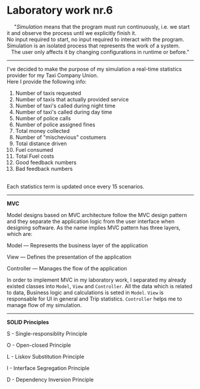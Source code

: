# Laboratory work nr.6
<div>
&nbsp;&nbsp;&nbsp;&nbsp;&nbsp;"<i>Simulation</i> means that the program must run continuously, i.e. we start it and observe the process until we explicitly finish it.<br>
No input required to start, no input required to interact with the program.<br>
Simulation is an isolated process that represents the work of a system. <br>
&nbsp;&nbsp;&nbsp;The user only affects it by changing configurations in runtime or before." <div>
<hr>
<div>I've decided to make the purpose of my simulation a real-time statistics provider for my Taxi Company Union.<br>
Here I provide the following info:
<ol><li>
Number of taxis requested
<li>Number of taxis that actually provided service
<li>Number of taxi's called during night time
<li>Number of taxi's called during day time
<li>Number of police calls
<li>Number of police assigned fines
<li>Total money collected
<li>Number of "mischevious" costumers
<li>Total distance driven
<li>Fuel consumed
<li>Total Fuel costs
<li>Good feedback numbers
<li>Bad feedback numbers
</ol>
<br>
Each statistics term is updated once every 15 scenarios.
<br>
<hr>
<b>MVC</b>
<br>
<p>Model designs based on MVC architecture follow the MVC design pattern and they separate the application logic from the user interface when designing software. As the name implies MVC pattern has three layers, which are:
</p>

<div>
<p>Model — Represents the business layer of the application</p>
<p>View — Defines the presentation of the application</p>
<p>Controller — Manages the flow of the application</p></div>
In order to implement MVC in my laboratory work, I separated my already existed classes into <code>Model</code>, <code>View</code> and <code>Controller</code>. All the data which is related to data, Business logic and calculations is seted in <code>Model</code>. <code>View</code> is responsable for UI in general and Trip statistics. <code>Controller</code> helps me to manage flow of my simulation. </div>
<hr>
<b>SOLID Principles</b>
<br>
<div>
<p>S - Single-responsiblity Principle</p>
<p>O - Open-closed Principle</p>
<p>L - Liskov Substitution Principle</p>
<p>I - Interface Segregation Principle</p>
<p>D - Dependency Inversion Principle</p></div>

